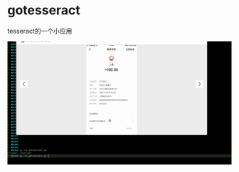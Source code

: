 # gotesseract
tesseract的一个小应用

![demo.gif](https://github.com/guoruibiao/gotesseract/raw/master/demo.gif)
